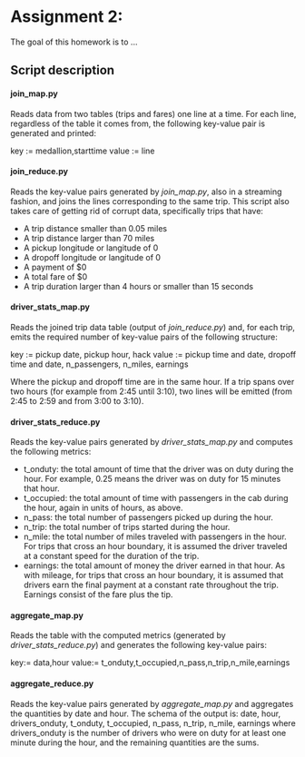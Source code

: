 # Assignment 2: 

The goal of this homework is to ...

## Script description

#### join_map.py
Reads data from two tables (trips and fares) one line at a time. For each line, regardless of the table it comes from, the following key-value pair is generated and printed:

key := medallion,starttime
value := line

#### join_reduce.py
Reads the key-value pairs generated by *join_map.py*, also in a streaming fashion, and joins the lines corresponding to the same trip. This script also takes care of getting rid of corrupt data, specifically trips that have:
* A trip distance smaller than 0.05 miles
* A trip distance larger than 70 miles
* A pickup longitude or langitude of 0
* A dropoff longitude or langitude of 0
* A payment of $0
* A total fare of $0
* A trip duration larger than 4 hours or smaller than 15 seconds

#### driver_stats_map.py
Reads the joined trip data table (output of *join_reduce.py*) and, for each trip, emits the required number of key-value pairs of the following structure:

key := pickup date, pickup hour, hack
value := pickup time and date, dropoff time and date, n_passengers, n_miles, earnings

Where the pickup and dropoff time are in the same hour. If a trip spans over two hours (for example from 2:45 until 3:10), two lines will be emitted (from 2:45 to 2:59 and from 3:00 to 3:10).

#### driver_stats_reduce.py
Reads the key-value pairs generated by *driver_stats_map.py* and computes the following metrics:
* t_onduty: the total amount of time that the driver was on duty during the hour. For example, 0.25 means the driver was on duty for 15 minutes that hour.
* t_occupied: the total amount of time with passengers in the cab during the hour, again in units of hours, as above.
* n_pass: the total number of passengers picked up during the hour.
* n_trip: the total number of trips started during the hour.
* n_mile: the total number of miles traveled with passengers in the hour. For trips that cross an hour boundary, it is assumed the driver traveled at a constant speed for the duration of the trip.
* earnings: the total amount of money the driver earned in that hour. As with mileage, for trips that cross an hour boundary, it is assumed that drivers earn the final payment at a constant rate throughout the trip. Earnings consist of the fare plus the tip. 

#### aggregate_map.py
Reads the table with the computed metrics (generated by *driver_stats_reduce.py*) and generates the following key-value pairs:

key:= data,hour
value:= t_onduty,t_occupied,n_pass,n_trip,n_mile,earnings

#### aggregate_reduce.py
Reads the key-value pairs generated by *aggregate_map.py* and aggregates the quantities by date and hour.
The schema of the output is: date, hour, drivers_onduty, t_onduty, t_occupied, n_pass, n_trip, n_mile, earnings
where drivers_onduty is the number of drivers who were on duty for at least one minute during the hour, and the remaining quantities are the sums.
